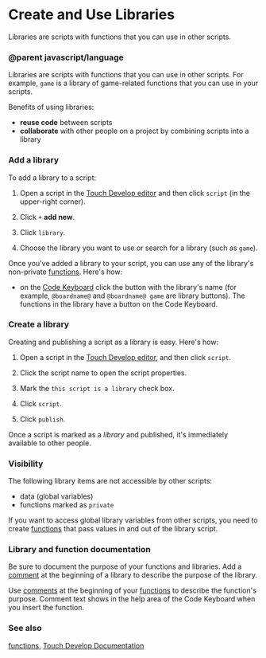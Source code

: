 # Create and Use Libraries

Libraries are scripts with functions that you can use in other scripts.

### @parent javascript/language

Libraries are scripts with functions that you can use in other scripts. For example, `game` is a library of game-related functions that you can use in your scripts.

Benefits of using libraries:

* **reuse code** between scripts
* **collaborate** with other people on a project by combining scripts into a library

### Add a library

To add a library to a script:

1. Open a script in the [Touch Develop editor](/js/editor) and then click `script` (in the upper-right corner).

2. Click `+` **add new**.

3. Click `library`.

4. Choose the library you want to use or search for a library (such as `game`).

Once you've added a library to your script, you can use any of the library's non-private [functions](/js/function). Here's how:

* on the [Code Keyboard](/js/editor) click the button with the library's name (for example, `@boardname@` and `@boardname@ game` are library buttons). The functions in the library have a button on the Code Keyboard.

### Create a library

Creating and publishing a script as a library is easy. Here's how:

1. Open a script in the [Touch Develop editor](/js/editor), and then click `script`.

2. Click the script name to open the script properties.

3. Mark the `this script is a library` check box.

4. Click `script`.

5. Click `publish`.

Once a script is marked as a _library_ and published, it's immediately available to other people.

### Visibility

The following library items are not accessible by other scripts:

* data (global variables)
* functions marked as `private`

If you want to access global library variables from other scripts, you need to create [functions](/js/function) that pass values in and out of the library script.

### Library and function documentation

Be sure to document the purpose of your functions and libraries. Add a [comment](/js/comment) at the beginning of a library to describe the purpose of the library.

Use [comments](/js/comment) at the beginning of your [functions](/js/function) to describe the function's purpose. Comment text shows in the help area of the Code Keyboard when you insert the function.

### See also

[functions](/js/function), [Touch Develop Documentation](/js/contents)

